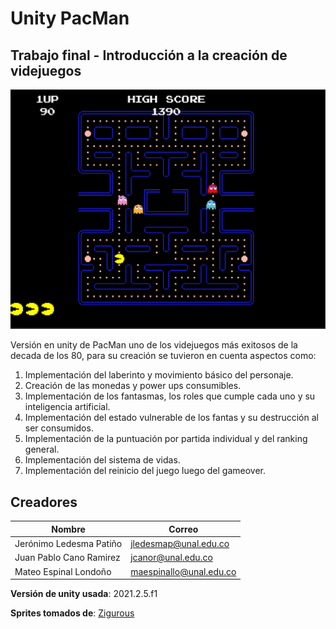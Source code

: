 # Unity PacMan
## Trabajo final - Introducción a la creación de videjuegos

![Screenshot](PacManImg.png)

Versión en unity de PacMan uno de los videjuegos más exitosos de la decada de los 80, para su creación se tuvieron en cuenta aspectos como:

1. Implementación del laberinto y movimiento básico del personaje.
2. Creación de las monedas y power ups consumibles.
3. Implementación de los fantasmas, los roles que cumple cada uno y su inteligencia artificial.
4. Implementación del estado vulnerable de los fantas y su destrucción al ser consumidos.
5. Implementación de la puntuación por partida individual y del ranking general.
6. Implementación del sistema de vidas.
7. Implementación del reinicio del juego luego del gameover.


## Creadores

|Nombre|Correo|
|------|------|
|Jerónimo Ledesma Patiño|jledesmap@unal.edu.co|
|Juan Pablo Cano Ramirez|jcanor@unal.edu.co|
|Mateo Espinal Londoño|maespinallo@unal.edu.co|


**Versión de unity usada**: 2021.2.5.f1

**Sprites tomados de**: [Zigurous](https://github.com/zigurous/unity-pacman-tutorial) 